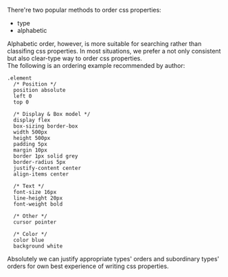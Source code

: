 There're two popular methods to order css properties:
* type
* alphabetic

Alphabetic order, however, is more suitable for searching rather than classifing css properties. In most situations, we prefer a not only consistent but also clear-type way to order css properties.  
The following is an ordering example recommended by author:
```stylus
.element
  /* Position */
  position absolute
  left 0
  top 0
  
  /* Display & Box model */
  display flex
  box-sizing border-box
  width 500px
  height 500px
  padding 5px
  margin 10px
  border 1px solid grey
  border-radius 5px
  justify-content center
  align-items center

  /* Text */
  font-size 16px
  line-height 20px
  font-weight bold
  
  /* Other */
  cursor pointer
  
  /* Color */
  color blue
  background white
```

Absolutely we can justify appropriate types' orders and subordinary types' orders for own best experience of writing css properties. 